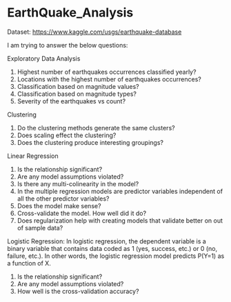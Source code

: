 # EarthQuake_Analysis

Dataset: https://www.kaggle.com/usgs/earthquake-database

I am trying to answer the below questions:

Exploratory Data Analysis

1) Highest number of earthquakes occurrences classified yearly?
2) Locations with the highest number of earthquakes occurrences?
3) Classification based on magnitude values?
4) Classification based on magnitude types?
5) Severity of the earthquakes vs count?


Clustering

1) Do the clustering methods generate the same clusters?
2) Does scaling effect the clustering?
3) Does the clustering produce interesting groupings?


Linear Regression

1) Is the relationship significant?
2) Are any model assumptions violated?
3) Is there any multi-colinearity in the model?
4) In the multiple regression models are predictor variables independent of all the other predictor variables?
5) Does the model make sense?
6) Cross-validate the model. How well did it do?
7) Does regularization help with creating models that validate better on out of sample data?


Logistic Regression: In logistic regression, the dependent variable is a binary variable that contains data coded as 1 (yes, success, etc.) or 0 (no, failure, etc.). In other words, the logistic regression model predicts P(Y=1) as a function of X.

1) Is the relationship significant?
2) Are any model assumptions violated?
3) How well is the cross-validation accuracy?
